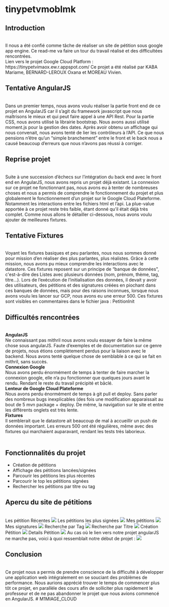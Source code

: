 # tinypetvmoblmk

<h2>Introduction</h2><br>
Il nous a été confié comme tâche de réaliser un site de pétition sous google app engine.
Ce read-me va faire un tour du travail réalisé et des difficultées rencontrées.
<br>
Lien vers le projet Google Cloud Platform : https://tinypetvimaox.ew.r.appspot.com/
Ce projet a été réalisé par KABA Mariame, BERNARD-LEROUX Oxana et MOREAU Vivien.
<br>
<h2>Tentative AngularJS</h2><br>
Dans un premier temps, nous avons voulu réaliser la partie front end de ce projet en AngularJS car il s’agit du framework javascript que nous maîtrisons le mieux et qui peut faire appel à une API Rest. Pour la partie CSS, nous avons utilisé la librairie bootstrap.  Nous avons aussi utilisé moment.js pour la gestion des dates.
Après avoir obtenu un affichage qui nous convenait, nous avons tenté de lier les contrôleurs à l’API. Ce que nous pensions n’être qu’un “simple branchement” entre le front et le back nous a causé beaucoup d’erreurs que nous n’avons pas réussi à corriger. 
<br>
<h2>Reprise projet</h2><br>
Suite à une succession d’échecs sur l’intégration du back end avec le front end en AngularJS, nous avons repris un projet déjà existant. La connexion sur ce projet ne fonctionnant pas, nous avons eu à tenter de nombreuses choses et nous a permis de comprendre le fonctionnement du projet et plus globalement le fonctionnement d’un projet sur le Google Cloud Plateforme. Notamment les interactions entre les fichiers html et l’api.
La plue-value apportée à ce projet reste très faible, étant donné qu’il était déjà très complet.
Comme nous allons le détailler ci-dessous, nous avons voulu ajouter de meilleures fixtures.
<br>
<h2>Tentative Fixtures</h2><br>
Voyant les fixtures basiques et peu parlantes, nous nous sommes donné pour mission d’en réaliser des plus parlantes, plus réalistes. Grâce à cette mission, nous avons pu mieux comprendre les interactions avec le datastore. Ces fixtures reposent sur un principe de “banque de données", c'est-à-dire des Listes avec plusieurs données (nom, prénom, thème, tag, titre…). Lors de l’exécution de l’initialisation des données, il devait y avoir des utilisateurs, des pétitions et des signatures créées en piochant dans ces banques de données, mais pour des raisons inconnues, lorsque nous avons voulu les lancer sur GCP, nous avons eu une erreur 500.
Ces fixtures sont visibles en commentaires dans le fichier java : PetitionInit
<br>
<h2>Difficultés rencontrées</h2><br>
<strong>AngularJS</strong><br>
Ne connaissant pas mithril nous avons voulu essayer de faire la même chose sous angularJS. Faute d’exemples et de documentation sur ce genre de projets, nous étions complètement perdus pour la liaison avec le backend. Nous avons tenté quelque chose de semblable à ce qui se fait en mithril, sans succès.
<br>
<strong>Connexion Google</strong><br>
Nous avons perdu énormément de temps à tenter de faire marcher la connexion google, elle n’a pu fonctionner que quelques jours avant le rendu. Rendant le reste du travail précipité et bâclé. 
<br>
<strong>Lenteur de Google Cloud Plateforme</strong><br>
Nous avons perdu énormément de temps à git pull et deploy. Sans parler des nombreux bugs inexplicables (des fois une modification apparaissait au bout de 5 mvn package + deploy. De même, la navigation sur le site et entre les différents onglets est très lente.
<br>
<strong>Fixtures</strong><br>
Il semblerait que le datastore ait beaucoup de mal à accueillir un push de données important. Les erreurs 500 ont été régulières, même avec des fixtures qui marchaient auparavant, rendant les tests très laborieux.
<br>
<br>
<h2>Fonctionnalités du projet</h2>
 <ul><li>Création de pétitions</li>
 <li>Affichage des pétitions lancées/signées</li>
 <li>Parcourir les pétitions les plus récentes</li>
 <li>Parcourir le top les pétitions signées</li>
 <li>Rechercher les pétitions par titre ou tag</li></ul>

<h2>Apercu du site de pétitions</h2>
<br>
Les pétition Récentes
<img src= "/screens/LesPétitionsRécentes.png">
Les pétitions les plus signées
<img src= "/screens/LesPétitionsLesPlusSignées.png">
Mes pétitions
<img src= "/screens/PétitionsLancées.png">
Mes signatures
<img src= "/screens/PétitionsSignées.png">
Recherche par Tag
<img src= "/screens/RechercheParTag.png">
Recherche par Titre
<img src= "/screens/RechercheParTitre.png">
Création Pétition
<img src= "/screens/CréationPétition.png">
Details Pétition
<img src= "/screens/DetailsPetition.png">
Au cas où le lien vers notre projet angularJS ne marche pas, voici à quoi ressemblait notre début de projet : 
<img src= "/screens/AffichageAngular.png">
<h2>Conclusion</h2>
<br>
Ce projet nous a permis de prendre conscience de la difficulté à développer une application web intégralement en se souciant des problèmes de performance. 
Nous aurions apprécié trouver le temps de commencer plus tôt ce projet, en parallèle des cours afin de solliciter plus rapidement le professeur et de ne pas abandonner le projet que nous avions commencé en AngularJS. # M1MIAGE_CLOUD
